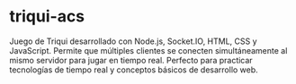 # triqui-acs
Juego de Triqui desarrollado con Node.js, Socket.IO, HTML, CSS y JavaScript. Permite que múltiples clientes se conecten simultáneamente al mismo servidor para jugar en tiempo real. Perfecto para practicar tecnologías de tiempo real y conceptos básicos de desarrollo web.
